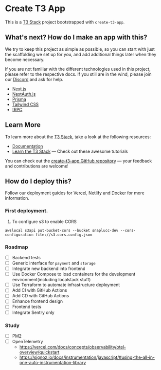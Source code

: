 # Create T3 App

This is a [T3 Stack](https://create.t3.gg/) project bootstrapped with `create-t3-app`.

## What's next? How do I make an app with this?

We try to keep this project as simple as possible, so you can start with just the scaffolding we set up for you, and add additional things later when they become necessary.

If you are not familiar with the different technologies used in this project, please refer to the respective docs. If you still are in the wind, please join our [Discord](https://t3.gg/discord) and ask for help.

- [Next.js](https://nextjs.org)
- [NextAuth.js](https://next-auth.js.org)
- [Prisma](https://prisma.io)
- [Tailwind CSS](https://tailwindcss.com)
- [tRPC](https://trpc.io)

## Learn More

To learn more about the [T3 Stack](https://create.t3.gg/), take a look at the following resources:

- [Documentation](https://create.t3.gg/)
- [Learn the T3 Stack](https://create.t3.gg/en/faq#what-learning-resources-are-currently-available) — Check out these awesome tutorials

You can check out the [create-t3-app GitHub repository](https://github.com/t3-oss/create-t3-app) — your feedback and contributions are welcome!

## How do I deploy this?

Follow our deployment guides for [Vercel](https://create.t3.gg/en/deployment/vercel), [Netlify](https://create.t3.gg/en/deployment/netlify) and [Docker](https://create.t3.gg/en/deployment/docker) for more information.

### First deployment.

1. To configure s3 to enable CORS

```console
awslocal s3api put-bucket-cors --bucket snaplucc-dev --cors-configuration file://s3.cors.config.json
```

### Roadmap

- [ ] Backend tests
- [ ] Generic interface for `payment` and `storage`
- [ ] Integrate new backend into frontend
- [ ] Use Docker Compose to load containers for the development environment(including localstack stuff)
- [ ] Use Terraform to automate infrastructure deployment
- [ ] Add CI with GitHub Actions
- [ ] Add CD with GitHub Actions
- [ ] Enhance frontend design
- [ ] Frontend tests
- [ ] Integrate Sentry only

### Study

- [ ] PM2
- [ ] OpenTelemetry
  - https://vercel.com/docs/concepts/observability/otel-overview/quickstart
  - https://signoz.io/docs/instrumentation/javascript/#using-the-all-in-one-auto-instrumentation-library
